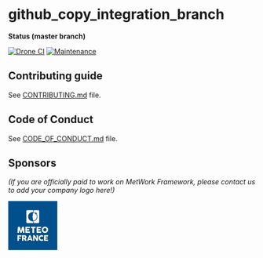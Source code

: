 # github_copy_integration_branch

[//]: # (automatically generated from https://github.com/metwork-framework/resources/blob/master/cookiecutter/_%7B%7Bcookiecutter.repo%7D%7D/README.md)

**Status (master branch)**



[![Drone CI](http://metwork-framework.org:8000/api/badges/metwork-framework/github_copy_integration_branch/status.svg)](http://metwork-framework.org:8000/metwork-framework/github_copy_integration_branch)
[![Maintenance](https://github.com/metwork-framework/resources/blob/master/badges/maintained.svg)]()


[//]: # (TABLE_OF_CONTENTS_PLACEHOLDER)





## Contributing guide

See [CONTRIBUTING.md](CONTRIBUTING.md) file.



## Code of Conduct

See [CODE_OF_CONDUCT.md](CODE_OF_CONDUCT.md) file.



## Sponsors

*(If you are officially paid to work on MetWork Framework, please contact us to add your company logo here!)*

[![logo](https://raw.githubusercontent.com/metwork-framework/resources/master/sponsors/meteofrance-small.jpeg)](http://www.meteofrance.com)
